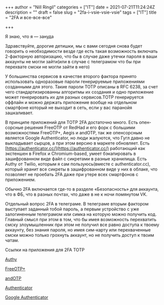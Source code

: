 +++
author = "Nill Ringil"
categories = ["IT"]
date = 2021-07-21T11:24:24Z
description = ""
draft = false
slug = "2fa-i-vsie-vsie-vsie"
tags = ["IT"]
title = "2FA и все-все-все"

+++


Я знаю, что я — зануда

Здравствуйте, дорогие детишки, мы с вами сегодня снова будет говорить о необходимости везде где есть такая возможность включать 2-факторную авторизацию, что бы в случае даже утечки пароля в ваши аккаунты не могли зайти(или в случае с телеграмом что бы при перехвате смски не могли зайти в него)

У большинства сервисов в качестве второго фактора принято использовать одноразовые пароли генерируемые приложениями созданными для этого. Такие пароли TOTP описаны в RFC 6238, за счет чего стандартизированны алгоритмы их создания и одно приложение может генерировать их для разных сервисов.TOTP генерируется оффлайн и можно держать приложение вообще на отдельном смартфоне который не выходит в сеть, если у вас паранойя зашкаливает.

В принципе приложений для TOTP 2FA достаточно много. Есть опен-сорсные решения FreeOTP от RedHad и его форк с большими возможностями FreeOTP+, Aegis и andOTP, так же опенсорсным является Google Authenticator,  но люди жалуются, что Гугл давно не выкладывает сырцов, а при этом версию в маркете обновляет. Есть [https://authenticator.cc/](https://authenticator.cc/) работающий как экстеншен в Firefox и Chromium-based, умеет бэкапировать в зашифрованном виде файл с сикретами в разные хранилища. Есть Authy от Twilio, которым я сам пользуюсь(вместе с authenticator.cc), который хранит все сикреты в зашифрованном виде у них в облаке, что позволяет не проебать 2FA даже при утере всех смартфонов с приложением.

Обычно 2FA включается где-то в разделе «Безопасность» для аккаунта, что в ФБ, что в разных почтах, что даже в не к ночи помянутом VK.

Отдельный вопрос 2FA в телеграме. В телеграме вторым фактором выступает заданный тобой пароль, а первым устройство с уже залогиненным телеграмом или симка на которую можно получить код. Главный смысл при этом в том, что бы имея возможность перехватить смску злоумышленник при этом не получил все равно доступа к твоему аккаунту, без знания пароля, но имея сим-карту или перехваченные смски можно только грохнуть аккаунт, но не получить доступ к твоим чатам.

Ссылки на приложения для 2FA TOTP

[Authy](https://authy.com/download/)

[FreeOTP+](https://play.google.com/store/apps/details?id=org.liberty.android.freeotpplus&hl=ru&gl=US)

[andOTP](https://play.google.com/store/apps/details?id=org.shadowice.flocke.andotp&hl=ru&gl=US)

[Authenticator](https://authenticator.cc/)

[Google Authenticator](https://play.google.com/store/apps/details?id=com.google.android.apps.authenticator2&hl=ru&gl=US)

